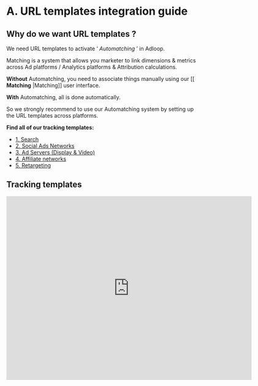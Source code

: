 # A. URL templates integration guide

## Why do we want URL templates ?
We need URL templates to activate ‘ _Automatching_ ’ in Adloop.

Matching is a system that allows you marketer to link dimensions & metrics across Ad platforms / Analytics platforms & Attribution calculations.

 **Without**  Automatching, you need to associate things manually using our [[ **Matching** |Matching]] user interface. 

 **With** Automatching, all is done automatically.

 So we strongly recommend to use our Automatching system by setting up the URL templates across platforms. 



 **Find all of our tracking templates:** 

* [1. Search](1.-Search.md)
* [2. Social Ads Networks](2.-Social-Ads-Networks.md)
* [3. Ad Servers (Display &amp; Video)](3.-Ad-Servers-Display-&-Video.md)
* [4. Affiliate networks](4.-Affiliate-networks.md)
* [5. Retargeting](5.-Retargeting.md)


## Tracking templates

<iframe frameborder="0" width="640" height="480" src="https://www.youtube.com/embed/pWoZrm-LEEg?rel=0" data-iframe-loaded="true" allowfullscreen="" scrolling="yes" allow="autoplay; encrypted-media; clipboard-write"></iframe>